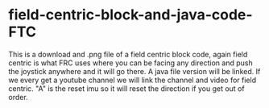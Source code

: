 # field-centric-block-and-java-code-FTC
This is a download and .png file of a field centric block code, again field centric is what FRC uses where you can be facing any direction and push the joystick anywhere and it will go there. A java file version will be linked. If we every get a youtube channel we will link the channel and video for field centric. "A" is the reset imu so it will reset the direction if you get out of order.
